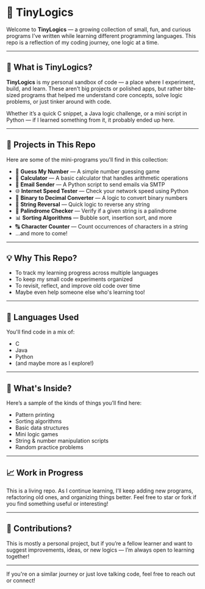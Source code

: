 # 🧠 TinyLogics

Welcome to **TinyLogics** — a growing collection of small, fun, and curious programs I’ve written while learning different programming languages. This repo is a reflection of my coding journey, one logic at a time.

---

## 📌 What is TinyLogics?

**TinyLogics** is my personal sandbox of code — a place where I experiment, build, and learn. These aren't big projects or polished apps, but rather bite-sized programs that helped me understand core concepts, solve logic problems, or just tinker around with code.

Whether it’s a quick C snippet, a Java logic challenge, or a mini script in Python — if I learned something from it, it probably ended up here.

---

## 📂 Projects in This Repo

Here are some of the mini-programs you'll find in this collection:

- 🎲 **Guess My Number** — A simple number guessing game
- 🧮 **Calculator** — A basic calculator that handles arithmetic operations
- 📧 **Email Sender** — A Python script to send emails via SMTP
- 🌐 **Internet Speed Tester** — Check your network speed using Python
- 🔢 **Binary to Decimal Converter** — A logic to convert binary numbers
- 🧵 **String Reversal** — Quick logic to reverse any string
- 🧩 **Palindrome Checker** — Verify if a given string is a palindrome
- 📊 **Sorting Algorithms** — Bubble sort, insertion sort, and more
- 🔠 **Character Counter** — Count occurrences of characters in a string
- ...and more to come!

---

## 💡 Why This Repo?

* To track my learning progress across multiple languages  
* To keep my small code experiments organized  
* To revisit, reflect, and improve old code over time  
* Maybe even help someone else who's learning too!

---

## 🧰 Languages Used

You'll find code in a mix of:

* C  
* Java  
* Python  
* (and maybe more as I explore!)

---

## 🧪 What's Inside?

Here’s a sample of the kinds of things you’ll find here:

* Pattern printing  
* Sorting algorithms  
* Basic data structures  
* Mini logic games  
* String & number manipulation scripts  
* Random practice problems  

---

## 📈 Work in Progress

This is a living repo. As I continue learning, I’ll keep adding new programs, refactoring old ones, and organizing things better. Feel free to star or fork if you find something useful or interesting!

---

## 🙌 Contributions?

This is mostly a personal project, but if you’re a fellow learner and want to suggest improvements, ideas, or new logics — I’m always open to learning together!

---

If you're on a similar journey or just love talking code, feel free to reach out or connect!
